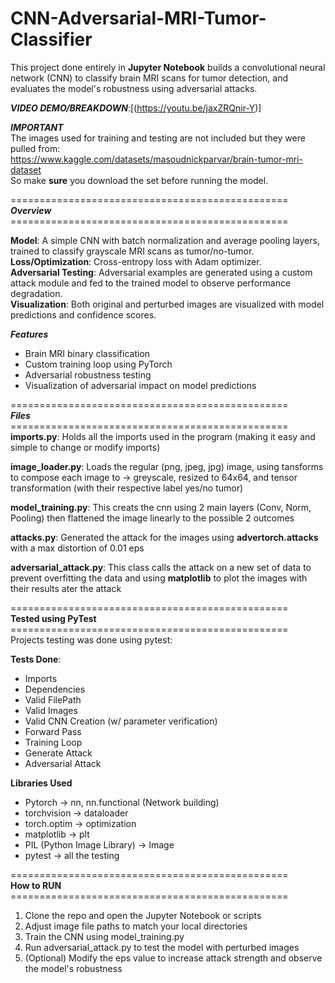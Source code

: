 # CNN-Adversarial-MRI-Tumor-Classifier
This project done entirely in **Jupyter Notebook** builds a convolutional neural network (CNN) to classify brain MRI scans for tumor detection, and evaluates the model's robustness using adversarial attacks.

***VIDEO DEMO/BREAKDOWN***:[(https://youtu.be/jaxZRQnir-Y)]</br>

***IMPORTANT***</br>
The images used for training and testing are not included but they were pulled from:</br>
https://www.kaggle.com/datasets/masoudnickparvar/brain-tumor-mri-dataset</br>
So make **sure** you download the set before running the model.</br>


================================================</br>
***Overview***</br>
================================================</br>


**Model**: A simple CNN with batch normalization and average pooling layers, trained to classify grayscale MRI scans as tumor/no-tumor.</br>
**Loss/Optimization**: Cross-entropy loss with Adam optimizer.</br>
**Adversarial Testing**: Adversarial examples are generated using a custom attack module and fed to the trained model to observe performance degradation.</br>
**Visualization**: Both original and perturbed images are visualized with model predictions and confidence scores.</br>


***Features***
- Brain MRI binary classification
- Custom training loop using PyTorch
- Adversarial robustness testing
- Visualization of adversarial impact on model predictions

================================================</br>
***Files***</br>
================================================</br>
**imports.py**: Holds all the imports used in the program (making it easy and simple to change or modify imports)</br>

**image_loader.py**: Loads the regular (png, jpeg, jpg) image, using tansforms to compose each image to -> greyscale, resized to 64x64, and tensor transformation (with their respective label yes/no tumor)</br>

**model_training.py**: This creats the cnn using 2 main layers (Conv, Norm, Pooling) then flattened the image linearly to the possible 2 outcomes</br>

**attacks.py**: Generated the attack for the images using **advertorch.attacks** with a max distortion of 0.01 eps</br>

**adversarial_attack.py**: This class calls the attack on a new set of data to prevent overfitting the data and using **matplotlib** to plot the images with their results ater the attack</br>


================================================</br>
**Tested using PyTest**</br>
================================================</br>
Projects testing was done using pytest:
  
**Tests Done**:
- Imports
- Dependencies 
- Valid FilePath 
- Valid Images
- Valid CNN Creation (w/ parameter verification)
- Forward Pass
- Training Loop
- Generate Attack
- Adversarial Attack

**Libraries Used**
- Pytorch -> nn, nn.functional (Network building)
- torchvision -> dataloader
- torch.optim -> optimization
- matplotlib -> plt
- PIL (Python Image Library) -> Image
- pytest -> all the testing

================================================</br>
 **How to RUN**</br>
================================================</br>
 1. Clone the repo and open the Jupyter Notebook or scripts
 2. Adjust image file paths to match your local directories
 3. Train the CNN using model_training.py
 4. Run adversarial_attack.py to test the model with perturbed images
 5. (Optional) Modify the eps value to increase attack strength and observe the model's robustness
    
